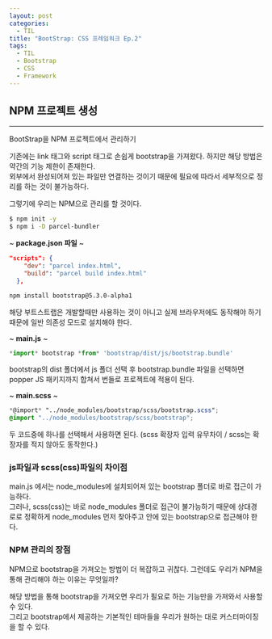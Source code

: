 ```yaml
---
layout: post
categories:
  - TIL
title: "BootStrap: CSS 프레임워크 Ep.2"
tags:
  - TIL
  - Bootstrap
  - CSS
  - Framework
---
```

## __NPM 프로젝트 생성__
---
BootStrap을 NPM 프로젝트에서 관리하기

기존에는 link 태그와 script 태그로 손쉽게 bootstrap을 가져왔다. 하지만 해당 방법은 약간의 기능 제한이 존재한다.  
외부에서 완성되어져 있는 파일만 연결하는 것이기 때문에 필요에 따라서 세부적으로 정리를 하는 것이 불가능하다.

그렇기에 우리는 NPM으로 관리를 할 것이다.

```bash
$ npm init -y
$ npm i -D parcel-bundler
```

~ **package.json 파일** ~

```json
"scripts": {
    "dev": "parcel index.html",
    "build": "parcel build index.html"
  },
```

```bash
npm install bootstrap@5.3.0-alpha1
```

해당 부트스트랩은 개발할때만 사용하는 것이 아니고 실제 브라우저에도 동작해야 하기 때문에 일반 의존성 모드로 설치해야 한다.

~ **main.js** ~

```jsx
*import* bootstrap *from* 'bootstrap/dist/js/bootstrap.bundle'
```

bootstrap의 dist 폴더에서 js 폴더 선택 후 bootstrap.bundle 파일을 선택하면 popper JS 패키지까지 합쳐서 번들로 프로젝트에 적용이 된다.

~ **main.scss** ~

```scss
*@import* "../node_modules/bootstrap/scss/bootstrap.scss";
@import "../node_modules/bootstrap/scss/bootstrap";
```

두 코드중에 하나를 선택해서 사용하면 된다. (scss 확장자 입력 유무차이 / scss는 확장자를 적지 않아도 동작한다.)

### **js파일과 scss(css)파일의 차이점**

main.js 에서는 node_modules에 설치되어져 있는 bootstrap 폴더로 바로 접근이 가능하다.  
그러나, scss(css)는 바로 node_modules 폴더로 접근이 불가능하기 때문에 상대경로로 정확하게 node_modules 먼저 찾아주고 안에 있는 bootstrap으로 접근해야 한다. 

### __NPM 관리의 장점__

NPM으로 bootstrap을 가져오는 방법이 더 복잡하고 귀찮다. 그런데도 우리가 NPM을 통해 관리해야 하는 이유는 무엇일까?

해당 방법을 통해 bootstrap을 가져오면 우리가 필요로 하는 기능만을 가져와서 사용할 수 있다.  
그리고 bootstrap에서 제공하는 기본적인 테마들을 우리가 원하는 대로 커스터마이징을 할 수 있다.